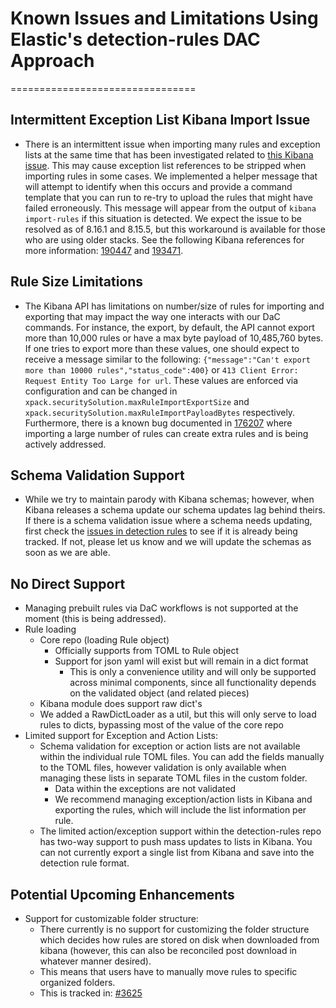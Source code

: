# Known Issues and Limitations Using Elastic's detection-rules DAC Approach
================================

## Intermittent Exception List Kibana Import Issue

- There is an intermittent issue when importing many rules and exception lists at the same time that has been investigated related to [this Kibana issue](https://github.com/elastic/kibana/issues/143864). This may cause exception list references to be stripped when importing rules in some cases. We implemented a helper message that will attempt to identify when this occurs and provide a command template that you can run to re-try to upload the rules that might have failed erroneously. This message will appear from the output of `kibana import-rules` if this situation is detected. We expect the issue to be resolved as of 8.16.1 and 8.15.5, but this workaround is available for those who are using older stacks. See the following Kibana references for more information: [190447](https://github.com/elastic/kibana/pull/190447) and [193471](https://github.com/elastic/kibana/pull/193471).

## Rule Size Limitations

- The Kibana API has limitations on number/size of rules for importing and exporting that may impact the way one interacts with our DaC commands. For instance, the export, by default, the API cannot export more than 10,000 rules or have a max byte payload of 10,485,760 bytes. If one tries to export more than these values, one should expect to receive a message similar to the following: `{"message":"Can't export more than 10000 rules","status_code":400}` or `413 Client Error: Request Entity Too Large for url`. These values are enforced via configuration and can be changed in `xpack.securitySolution.maxRuleImportExportSize` and `xpack.securitySolution.maxRuleImportPayloadBytes` respectively. Furthermore, there is a known bug documented in [176207](https://github.com/elastic/kibana/issues/176207) where importing a large number of rules can create extra rules and is being actively addressed. 

## Schema Validation Support

- While we try to maintain parody with Kibana schemas; however, when Kibana releases a schema update our schema updates lag behind theirs. If there is a schema validation issue where a schema needs updating, first check the [issues in detection rules](https://github.com/elastic/detection-rules/issues) to see if it is already being tracked. If not, please let us know and we will update the schemas as soon as we are able.

## No Direct Support

- Managing prebuilt rules via DaC workflows is not supported at the moment (this is being addressed).
- Rule loading
  - Core repo (loading Rule object)
    - Officially supports from  TOML to Rule object
    - Support for json yaml will exist but will remain in a dict format
      - This is only a convenience utility and will only be supported across minimal components, since all functionality depends on the validated object (and related pieces)
  - Kibana module does support raw dict's
  - We added a RawDictLoader as a util, but this will only serve to load rules to dicts, bypassing most of the value of the core repo
- Limited support for Exception and Action Lists:
  - Schema validation for exception or action lists are not available within the individual rule TOML files. You can add the fields manually to the TOML files, however validation is only available when managing these lists in separate TOML files in the custom folder. 
    - Data within the exceptions are not validated 
    - We recommend managing exception/action lists in Kibana and exporting the rules, which will include the list information per rule. 
  - The limited action/exception support within the detection-rules repo has two-way support to push mass updates to lists in Kibana. You can not currently export a single list from Kibana and save into the detection rule format.

## Potential Upcoming Enhancements

- Support for customizable folder structure:
  - There currently is no support for customizing the folder structure which decides how rules are stored on disk when downloaded from kibana (however, this can also be reconciled post download in whatever manner desired).
  - This means that users have to manually move rules to specific organized folders.
  - This is tracked in: [#3625](https://github.com/elastic/detection-rules/issues/3625)